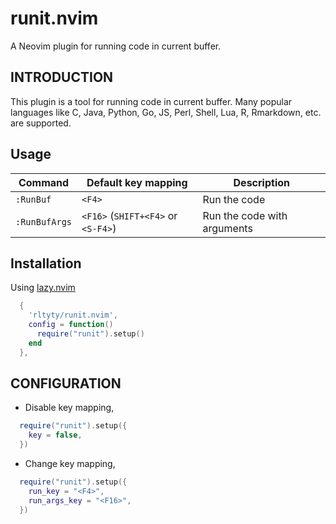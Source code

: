 # runit.nvim
A Neovim plugin for running code in current buffer.

## INTRODUCTION

This plugin is a tool for running code in current buffer. Many popular
languages like C, Java, Python, Go, JS, Perl, Shell, Lua, R, Rmarkdown, etc.
are supported.

## Usage


|Command        |Default key mapping|Description|
|--------|-------------------           |-----------|
|`:RunBuf`| `<F4>`         |  Run the code|
| `:RunBufArgs` | `<F16>` (`SHIFT+<F4>` or `<S-F4>`) |Run the code with arguments|


## Installation

Using [lazy.nvim](https://github.com/folke/lazy.nvim)

```lua
  {
    'rltyty/runit.nvim',
    config = function()
      require("runit").setup()
    end
  },
```

## CONFIGURATION

- Disable key mapping,

```lua
  require("runit").setup({
    key = false,
  })
```

- Change key mapping,

```lua
  require("runit").setup({
    run_key = "<F4>",
    run_args_key = "<F16>",
  })
```

